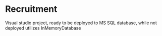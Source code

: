 # Recruitment

Visual studio project, ready to be deployed to MS SQL database, while not deployed utilizes InMemoryDatabase
